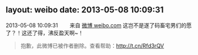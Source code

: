 layout: weibo
date: 2013-05-08 10:09:31
---
<meta name="referrer" content="no-referrer" />

2013-05-08 10:09:31  &nbsp;&nbsp;&nbsp;&nbsp;&nbsp;&nbsp; 来自 <a href="http://weibo.com/" rel="nofollow">微博 weibo.com</a>
这岂不是遂了码畜宅男们的愿了？！这还了得，沸反盈天啊~！
>  抱歉，此微博已被作者删除。查看帮助：http://t.cn/Rfd3rQV
